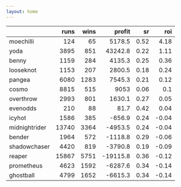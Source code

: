 ```yaml
---   
layout: home   
---   
```



|               |   runs |   wins |   profit |   sr |   roi |
|:--------------|-------:|-------:|---------:|-----:|------:|
| moechilli     |    124 |     65 |   5178.5 | 0.52 |  4.18 |
| yoda          |   3895 |    851 |  43242.8 | 0.22 |  1.11 |
| benny         |   1159 |    284 |   4135.3 | 0.25 |  0.36 |
| looseknot     |   1153 |    207 |   2800.5 | 0.18 |  0.24 |
| pangea        |   6080 |   1283 |   7545.3 | 0.21 |  0.12 |
| cosmo         |   8815 |    515 |   9053   | 0.06 |  0.1  |
| overthrow     |   2993 |    801 |   1630.1 | 0.27 |  0.05 |
| evenodds      |    210 |     88 |     81.7 | 0.42 |  0.04 |
| icyhot        |   1586 |    385 |   -656.9 | 0.24 | -0.04 |
| midnightrider |  13740 |   3364 |  -4953.5 | 0.24 | -0.04 |
| bender        |   1964 |    572 |  -1118.8 | 0.29 | -0.06 |
| shadowchaser  |   4420 |    819 |  -3790.8 | 0.19 | -0.09 |
| reaper        |  15867 |   5751 | -19115.8 | 0.36 | -0.12 |
| prometheus    |   4623 |   1592 |  -6287.6 | 0.34 | -0.14 |
| ghostball     |   4799 |   1652 |  -6615.3 | 0.34 | -0.14 |